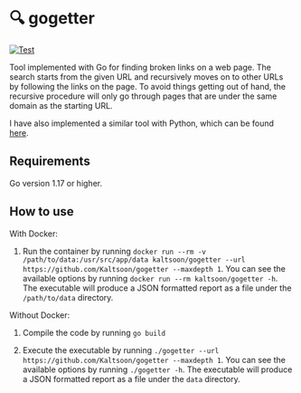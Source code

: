 # 🔍 gogetter

[![Test](https://github.com/Kaltsoon/gogetter/actions/workflows/test.yml/badge.svg)](https://github.com/Kaltsoon/gogetter/actions/workflows/test.yml)

Tool implemented with Go for finding broken links on a web page. The search starts from the given URL and recursively moves on to other URLs by following the links on the page. To avoid things getting out of hand, the recursive procedure will only go through pages that are under the same domain as the starting URL.

I have also implemented a similar tool with Python, which can be found [here](https://github.com/Kaltsoon/dead-link-checker).

## Requirements

Go version 1.17 or higher.

## How to use

With Docker:

1. Run the container by running `docker run --rm -v /path/to/data:/usr/src/app/data kaltsoon/gogetter --url https://github.com/Kaltsoon/gogetter --maxdepth 1`. You can see the available options by running `docker run --rm kaltsoon/gogetter -h`. The executable will produce a JSON formatted report as a file under the `/path/to/data` directory.

Without Docker:

1. Compile the code by running `go build`

2. Execute the executable by running `./gogetter --url https://github.com/Kaltsoon/gogetter --maxdepth 1`. You can see the available options by running `./gogetter -h`. The executable will produce a JSON formatted report as a file under the `data` directory.

